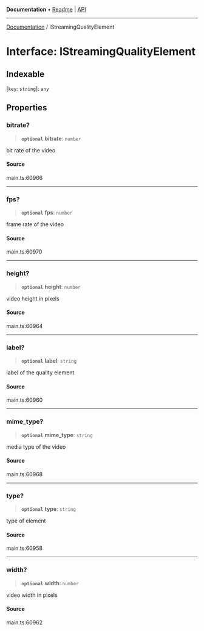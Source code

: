 **Documentation** • [Readme](../README.md) \| [API](../globals.md)

***

[Documentation](../README.md) / IStreamingQualityElement

# Interface: IStreamingQualityElement

## Indexable

 \[`key`: `string`\]: `any`

## Properties

### bitrate?

> **`optional`** **bitrate**: `number`

bit rate of the video

#### Source

main.ts:60966

***

### fps?

> **`optional`** **fps**: `number`

frame rate of the video

#### Source

main.ts:60970

***

### height?

> **`optional`** **height**: `number`

video height in pixels

#### Source

main.ts:60964

***

### label?

> **`optional`** **label**: `string`

label of the quality element

#### Source

main.ts:60960

***

### mime\_type?

> **`optional`** **mime\_type**: `string`

media type of the video

#### Source

main.ts:60968

***

### type?

> **`optional`** **type**: `string`

type of element

#### Source

main.ts:60958

***

### width?

> **`optional`** **width**: `number`

video width in pixels

#### Source

main.ts:60962
